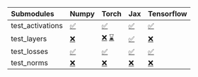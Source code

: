 | Submodules       | Numpy                                                                                                                           | Torch                                                                                                                                                                                                                                                             | Jax                                                                                                                             | Tensorflow                                                                                                                      |
|:-----------------|:--------------------------------------------------------------------------------------------------------------------------------|:------------------------------------------------------------------------------------------------------------------------------------------------------------------------------------------------------------------------------------------------------------------|:--------------------------------------------------------------------------------------------------------------------------------|:--------------------------------------------------------------------------------------------------------------------------------|
| test_activations | <a href="https://github.com/unifyai/ivy/runs/8164124588?check_suite_focus=true" rel="noopener noreferrer" target="_blank">✅</a> | <a href="https://github.com/unifyai/ivy/runs/8164124865?check_suite_focus=true" rel="noopener noreferrer" target="_blank">✅</a>                                                                                                                                   | <a href="https://github.com/unifyai/ivy/runs/8164125137?check_suite_focus=true" rel="noopener noreferrer" target="_blank">✅</a> | <a href="https://github.com/unifyai/ivy/runs/8164125461?check_suite_focus=true" rel="noopener noreferrer" target="_blank">✅</a> |
| test_layers      | <a href="https://github.com/unifyai/ivy/runs/8164124653?check_suite_focus=true" rel="noopener noreferrer" target="_blank">❌</a> | <a href="https://github.com/unifyai/ivy/runs/8163457786?check_suite_focus=true" rel="noopener noreferrer" target="_blank">❌</a>   <a href="https://github.com/unifyai/ivy/runs/8164124932?check_suite_focus=true" rel="noopener noreferrer" target="_blank">⌛</a> | <a href="https://github.com/unifyai/ivy/runs/8164125194?check_suite_focus=true" rel="noopener noreferrer" target="_blank">✅</a> | <a href="https://github.com/unifyai/ivy/runs/8164125551?check_suite_focus=true" rel="noopener noreferrer" target="_blank">❌</a> |
| test_losses      | <a href="https://github.com/unifyai/ivy/runs/8164124735?check_suite_focus=true" rel="noopener noreferrer" target="_blank">✅</a> | <a href="https://github.com/unifyai/ivy/runs/8164124993?check_suite_focus=true" rel="noopener noreferrer" target="_blank">✅</a>                                                                                                                                   | <a href="https://github.com/unifyai/ivy/runs/8164125305?check_suite_focus=true" rel="noopener noreferrer" target="_blank">✅</a> | <a href="https://github.com/unifyai/ivy/runs/8164125621?check_suite_focus=true" rel="noopener noreferrer" target="_blank">✅</a> |
| test_norms       | <a href="https://github.com/unifyai/ivy/runs/8164124811?check_suite_focus=true" rel="noopener noreferrer" target="_blank">❌</a> | <a href="https://github.com/unifyai/ivy/runs/8164125060?check_suite_focus=true" rel="noopener noreferrer" target="_blank">❌</a>                                                                                                                                   | <a href="https://github.com/unifyai/ivy/runs/8164125385?check_suite_focus=true" rel="noopener noreferrer" target="_blank">❌</a> | <a href="https://github.com/unifyai/ivy/runs/8164125680?check_suite_focus=true" rel="noopener noreferrer" target="_blank">❌</a> |